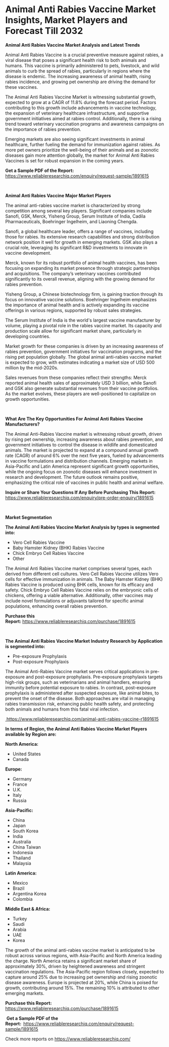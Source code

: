 <p><h1>Animal Anti Rabies Vaccine Market Insights, Market Players and Forecast Till 2032</h1></p><p><strong>Animal Anti Rabies Vaccine Market Analysis and Latest Trends</strong></p>
<p><p>Animal Anti Rabies Vaccine is a crucial preventive measure against rabies, a viral disease that poses a significant health risk to both animals and humans. This vaccine is primarily administered to pets, livestock, and wild animals to curb the spread of rabies, particularly in regions where the disease is endemic. The increasing awareness of animal health, rising rabies incidence, and growing pet ownership are driving the demand for these vaccines.</p><p>The Animal Anti Rabies Vaccine Market is witnessing substantial growth, expected to grow at a CAGR of 11.8% during the forecast period. Factors contributing to this growth include advancements in vaccine technology, the expansion of veterinary healthcare infrastructure, and supportive government initiatives aimed at rabies control. Additionally, there is a rising trend toward veterinary vaccination programs and awareness campaigns on the importance of rabies prevention.</p><p>Emerging markets are also seeing significant investments in animal healthcare, further fueling the demand for immunization against rabies. As more pet owners prioritize the well-being of their animals and as zoonotic diseases gain more attention globally, the market for Animal Anti Rabies Vaccines is set for robust expansion in the coming years.</p></p>
<p><strong>Get a Sample PDF of the Report:&nbsp;</strong> <a href="https://www.reliableresearchiq.com/enquiry/request-sample/1891615?utm_campaign=1082&utm_medium=2&utm_source=Github&utm_content=ia&utm_term=14012025&utm_id=animal-anti-rabies-vaccine">https://www.reliableresearchiq.com/enquiry/request-sample/1891615</a></p>
<p>&nbsp;</p>
<p><strong>Animal Anti Rabies Vaccine Major Market Players</strong></p>
<p><p>The animal anti-rabies vaccine market is characterized by strong competition among several key players. Significant companies include Sanofi, GSK, Merck, Yisheng Group, Serum Institute of India, Cadila Pharmaceuticals, Boehringer Ingelheim, and Liaoning Chengda.</p><p>Sanofi, a global healthcare leader, offers a range of vaccines, including those for rabies. Its extensive research capabilities and strong distribution network position it well for growth in emerging markets. GSK also plays a crucial role, leveraging its significant R&D investments to innovate in vaccine development.</p><p>Merck, known for its robust portfolio of animal health vaccines, has been focusing on expanding its market presence through strategic partnerships and acquisitions. The company’s veterinary vaccines contributed significantly to its overall revenue, aligning with the growing demand for rabies prevention.</p><p>Yisheng Group, a Chinese biotechnology firm, is gaining traction through its focus on innovative vaccine solutions. Boehringer Ingelheim emphasizes the importance of animal health and is actively expanding its vaccine offerings in various regions, supported by robust sales strategies.</p><p>The Serum Institute of India is the world's largest vaccine manufacturer by volume, playing a pivotal role in the rabies vaccine market. Its capacity and production scale allow for significant market share, particularly in developing countries.</p><p>Market growth for these companies is driven by an increasing awareness of rabies prevention, government initiatives for vaccination programs, and the rising pet population globally. The global animal anti-rabies vaccine market is expected to grow, with estimates indicating a market size of USD 500 million by the mid-2020s.</p><p>Sales revenues from these companies reflect their strengths: Merck reported animal health sales of approximately USD 3 billion, while Sanofi and GSK also generate substantial revenues from their vaccine portfolios. As the market evolves, these players are well-positioned to capitalize on growth opportunities.</p></p>
<p>&nbsp;</p>
<p><strong>What Are The Key Opportunities For Animal Anti Rabies Vaccine Manufacturers?</strong></p>
<p><p>The Animal Anti-Rabies Vaccine market is witnessing robust growth, driven by rising pet ownership, increasing awareness about rabies prevention, and government initiatives to control the disease in wildlife and domesticated animals. The market is projected to expand at a compound annual growth rate (CAGR) of around 6% over the next five years, fueled by advancements in vaccine formulations and distribution channels. Emerging markets in Asia-Pacific and Latin America represent significant growth opportunities, while the ongoing focus on zoonotic diseases will enhance investment in research and development. The future outlook remains positive, emphasizing the critical role of vaccines in public health and animal welfare.</p></p>
<p><strong>Inquire or Share Your Questions If Any Before Purchasing This Report:</strong> <a href="https://www.reliableresearchiq.com/enquiry/pre-order-enquiry/1891615?utm_campaign=1082&utm_medium=2&utm_source=Github&utm_content=ia&utm_term=14012025&utm_id=animal-anti-rabies-vaccine">https://www.reliableresearchiq.com/enquiry/pre-order-enquiry/1891615</a></p>
<p>&nbsp;</p>
<p><strong>Market Segmentation</strong></p>
<p><strong>The Animal Anti Rabies Vaccine Market Analysis by types is segmented into:</strong></p>
<p><ul><li>Vero Cell Rabies Vaccine</li><li>Baby Hamster Kidney (BHK) Rabies Vaccine</li><li>Chick Embryo Cell Rabies Vaccine</li><li>Other</li></ul></p>
<p><p>The Animal Anti Rabies Vaccine market comprises several types, each derived from different cell cultures. Vero Cell Rabies Vaccine utilizes Vero cells for effective immunization in animals. The Baby Hamster Kidney (BHK) Rabies Vaccine is produced using BHK cells, known for its efficacy and safety. Chick Embryo Cell Rabies Vaccine relies on the embryonic cells of chickens, offering a viable alternative. Additionally, other vaccines may include novel formulations or adjuvants tailored for specific animal populations, enhancing overall rabies prevention.</p></p>
<p><strong>Purchase this Report:&nbsp;</strong><a href="https://www.reliableresearchiq.com/purchase/1891615?utm_campaign=1082&utm_medium=2&utm_source=Github&utm_content=ia&utm_term=14012025&utm_id=animal-anti-rabies-vaccine">https://www.reliableresearchiq.com/purchase/1891615</a></p>
<p>&nbsp;</p>
<p><strong>The Animal Anti Rabies Vaccine Market Industry Research by Application is segmented into:</strong></p>
<p><ul><li>Pre-exposure Prophylaxis</li><li>Post-exposure Prophylaxis</li></ul></p>
<p><p>The Animal Anti-Rabies Vaccine market serves critical applications in pre-exposure and post-exposure prophylaxis. Pre-exposure prophylaxis targets high-risk groups, such as veterinarians and animal handlers, ensuring immunity before potential exposure to rabies. In contrast, post-exposure prophylaxis is administered after suspected exposure, like animal bites, to prevent the onset of the disease. Both approaches are vital in managing rabies transmission risk, enhancing public health safety, and protecting both animals and humans from this fatal viral infection.</p></p>
<p><a href="https://www.reliableresearchiq.com/animal-anti-rabies-vaccine-r1891615?utm_campaign=1082&utm_medium=2&utm_source=Github&utm_content=ia&utm_term=14012025&utm_id=animal-anti-rabies-vaccine">&nbsp;https://www.reliableresearchiq.com/animal-anti-rabies-vaccine-r1891615</a></p>
<p><strong>In terms of Region, the Animal Anti Rabies Vaccine Market Players available by Region are:</strong></p>
<p>
    <p> <strong> North America: </strong>
        <ul>
            <li>United States</li>
            <li>Canada</li>
        </ul>
        </p> 
    <p> <strong> Europe: </strong>
        <ul>
            <li>Germany</li>
            <li>France</li>
            <li>U.K.</li>
            <li>Italy</li>
            <li>Russia</li>
        </ul>
        </p> 
    <p> <strong> Asia-Pacific: </strong>
        <ul>
            <li>China</li>
            <li>Japan</li>
            <li>South Korea</li>
            <li>India</li>
            <li>Australia</li>
            <li>China Taiwan</li>
            <li>Indonesia</li>
            <li>Thailand</li>
            <li>Malaysia</li>
        </ul>
        </p> 
    <p> <strong> Latin America: </strong>
        <ul>
            <li>Mexico</li>
            <li>Brazil</li>
            <li>Argentina Korea</li>
            <li>Colombia</li>
        </ul>
        </p> 
    <p> <strong> Middle East & Africa: </strong>
        <ul>
            <li>Turkey</li>
            <li>Saudi</li>
            <li>Arabia</li>
            <li>UAE</li>
            <li>Korea</li>
        </ul>
    </p>
    </p>
<p><p>The growth of the animal anti-rabies vaccine market is anticipated to be robust across various regions, with Asia-Pacific and North America leading the charge. North America retains a significant market share of approximately 30%, driven by heightened awareness and stringent vaccination regulations. The Asia-Pacific region follows closely, expected to capture around 25% due to increasing pet ownership and rising zoonotic disease awareness. Europe is projected at 20%, while China is poised for growth, contributing around 15%. The remaining 10% is attributed to other emerging markets.</p></p>
<p><strong>Purchase this Report: </strong><a href="https://www.reliableresearchiq.com/purchase/1891615?utm_campaign=1082&utm_medium=2&utm_source=Github&utm_content=ia&utm_term=14012025&utm_id=animal-anti-rabies-vaccine">https://www.reliableresearchiq.com/purchase/1891615</a></p>
<p>&nbsp;<strong>Get a Sample PDF of the Report:&nbsp;&nbsp;</strong><a href="https://www.reliableresearchiq.com/enquiry/request-sample/1891615?utm_campaign=1082&utm_medium=2&utm_source=Github&utm_content=ia&utm_term=14012025&utm_id=animal-anti-rabies-vaccine">https://www.reliableresearchiq.com/enquiry/request-sample/1891615</a></p>
<p><strong></strong></p>
<p>Check more reports on <a href="https://www.reliableresearchiq.com/?utm_campaign=1082&utm_medium=2&utm_source=Github&utm_content=ia&utm_term=14012025&utm_id=animal-anti-rabies-vaccine">https://www.reliableresearchiq.com/</a></p>